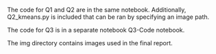 The code for Q1 and Q2 are in the same notebook. Additionally, Q2_kmeans.py is included that can be ran by specifying an image path. 

The code for Q3 is in a separate notebook Q3-Code notebook. 

The img directory contains images used in the final report. 